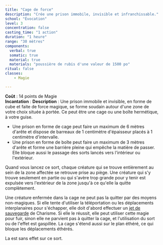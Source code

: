 ```yaml
---
title: "Cage de force"
description: "Crée une prison immobile, invisible et infranchissable."
school: "Évocation"
level: 3
concentration: false
casting_time: "1 action"
duration: "1 heure"
range: "30 mètres"
components:
  verbal: true
  somatic: true
  material: true
  materials: "poussière de rubis d'une valeur de 1500 po"
ritual: false
classes:
    - Magie

---
```

**Coût** : 14 points de Magie  
**Incantation** : 
**Description** : Une prison immobile et invisible, en forme de cube et faite de force magique, se forme soudain autour d'une zone de votre choix située à portée. Ce peut être une cage ou une boîte hermétique, à votre guise.
* Une prison en forme de cage peut faire un maximum de 6 mètres d'arête et dispose de barreaux de 1 centimètre d'épaisseur placés à 1 centimètre d'intervalle.
* Une prison en forme de boîte peut faire un maximum de 3 mètres d'arête et forme une barrière pleine qui empêche la matière de passer. Elle bloque aussi le passage des sorts lancés vers l'intérieur ou l'extérieur.

Quand vous lancez ce sort, chaque créature qui se trouve entièrement au sein de la zone affectée se retrouve prise au piège. Une créature qui s'y trouve seulement en partie ou qui s'avère trop grande pour y tenir est expulsée vers l'extérieur de la zone jusqu'à ce qu'elle la quitte complètement.

Une créature enfermée dans la cage ne peut pas la quitter par des moyens non-magiques. Si elle tente d'utiliser la téléportation ou les déplacements interplanaires pour s'échapper, elle doit d'abord effectuer un [jet de sauvegarde](/utiliser-les-caracteristiques/#jets-de-sauvegarde) de Charisme. Si elle le réussit, elle peut utiliser cette magie pour fuir, sinon elle ne parvient pas à quitter la cage, et l'utilisation du sort ou de l'effet est gaspillée. La cage s'étend aussi sur le plan éthéré, ce qui bloque les déplacements éthérés.

La <ST s="dissipation-de-la-magie" /> est sans effet sur ce sort.
